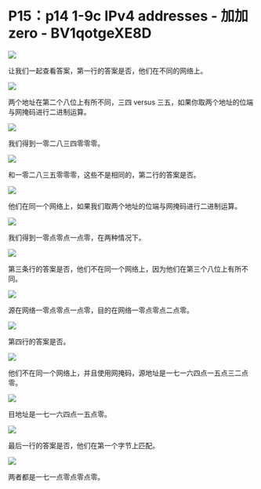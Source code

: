 # P15：p14 1-9c  IPv4 addresses - 加加zero - BV1qotgeXE8D

![](img/4f49e289e9300d52a77869ce369808c9_0.png)

让我们一起查看答案，第一行的答案是否，他们在不同的网络上。

![](img/4f49e289e9300d52a77869ce369808c9_2.png)

两个地址在第二个八位上有所不同，三四 versus 三五，如果你取两个地址的位端与网掩码进行二进制运算。



![](img/4f49e289e9300d52a77869ce369808c9_4.png)

我们得到一零二八三四零零零。

![](img/4f49e289e9300d52a77869ce369808c9_6.png)

和一零二八三五零零零，这些不是相同的，第二行的答案是否。

![](img/4f49e289e9300d52a77869ce369808c9_8.png)

他们在同一个网络上，如果我们取两个地址的位端与网掩码进行二进制运算。

![](img/4f49e289e9300d52a77869ce369808c9_10.png)

我们得到一零点零点一点零，在两种情况下。

![](img/4f49e289e9300d52a77869ce369808c9_12.png)

第三条行的答案是否，他们不在同一个网络上，因为他们在第三个八位上有所不同。

![](img/4f49e289e9300d52a77869ce369808c9_14.png)

源在网络一零点零点一点零，目的在网络一零点零点二点零。

![](img/4f49e289e9300d52a77869ce369808c9_16.png)

第四行的答案是否。

![](img/4f49e289e9300d52a77869ce369808c9_18.png)

他们不在同一个网络上，并且使用网掩码，源地址是一七一六四点一五点三二点零。

![](img/4f49e289e9300d52a77869ce369808c9_20.png)

目地址是一七一六四点一五点零。

![](img/4f49e289e9300d52a77869ce369808c9_22.png)

最后一行的答案是否，他们在第一个字节上匹配。

![](img/4f49e289e9300d52a77869ce369808c9_24.png)

两者都是一七一点零点零点零。